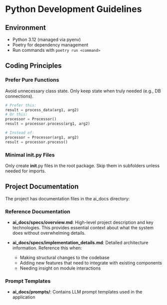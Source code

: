 # Python Development Guidelines

## Environment
- Python 3.12 (managed via pyenv)
- Poetry for dependency management
- Run commands with `poetry run <command>`

## Coding Principles

### Prefer Pure Functions
Avoid unnecessary class state. Only keep state when truly needed (e.g., DB connections).

```python
# Prefer this:
result = process_data(arg1, arg2)
# Or this:
processor = Processor()
result = processor.process(arg1, arg2)

# Instead of:
processor = Processor(arg1, arg2)
result = processor.process()
```

### Minimal __init__.py Files
Only create __init__.py files in the root package. Skip them in subfolders unless needed for imports.

## Project Documentation

The project has documentation files in the ai_docs directory:

### Reference Documentation
- **ai_docs/specs/overview.md**: High-level project description and key technologies. This provides essential context about what the system does without overwhelming details.

- **ai_docs/specs/implementation_details.md**: Detailed architecture information. Reference this when:
  - Making structural changes to the codebase
  - Adding new features that need to integrate with existing components
  - Needing insight on module interactions

### Prompt Templates
- **ai_docs/prompts/**: Contains LLM prompt templates used in the application
